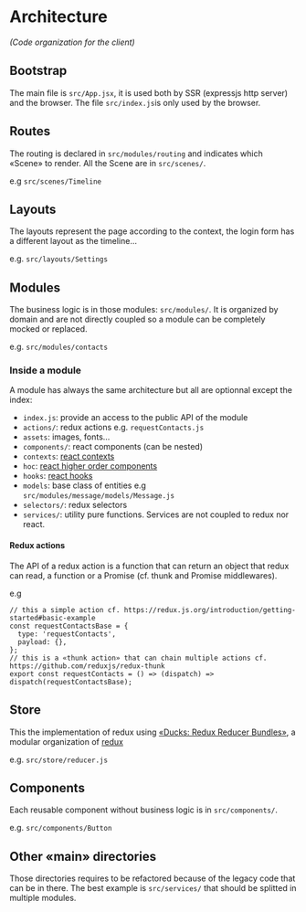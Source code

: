 # Architecture
_(Code organization for the client)_

## Bootstrap

The main file is `src/App.jsx`, it is used both by SSR (expressjs http server) and the browser.
The file `src/index.js`is only used by the browser.

## Routes

The routing is declared in `src/modules/routing` and indicates which «Scene» to render.
All the Scene are in `src/scenes/`.

e.g `src/scenes/Timeline`


## Layouts

The layouts represent the page according to the context, the login form has a different layout as the timeline…

e.g. `src/layouts/Settings`

## Modules

The business logic is in those modules: `src/modules/`.
It is organized by domain and are not directly coupled so a module can be completely mocked or replaced.

e.g. `src/modules/contacts`

### Inside a module

A module has always the same architecture but all are optionnal except the index:

- `index.js`: provide an access to the public API of the module
- `actions/`: redux actions e.g. `requestContacts.js`
- `assets`: images, fonts…
- `components/`: react components (can be nested)
- `contexts`: [react contexts](https://reactjs.org/docs/context.html)
- `hoc`: [react higher order components](https://reactjs.org/docs/higher-order-components.html)
- `hooks`: [react hooks](https://reactjs.org/docs/hooks-intro.html)
- `models`: base class of entities e.g `src/modules/message/models/Message.js`
- `selectors/`: redux selectors
- `services/`: utility pure functions. Services are not coupled to redux nor react.

#### Redux actions

The API of a redux action is a function that can return an object that redux can read, a function or a Promise (cf. thunk and Promise middlewares).

e.g
```
// this a simple action cf. https://redux.js.org/introduction/getting-started#basic-example
const requestContactsBase = {
  type: 'requestContacts',
  payload: {},
};
// this is a «thunk action» that can chain multiple actions cf. https://github.com/reduxjs/redux-thunk
export const requestContacts = () => (dispatch) => dispatch(requestContactsBase);
```

## Store

This the implementation of redux using [«Ducks: Redux Reducer Bundles»](https://github.com/erikras/ducks-modular-redux/), a modular organization of [redux](https://redux.js.org/)

e.g. `src/store/reducer.js`

## Components

Each reusable component without business logic is in `src/components/`.

e.g. `src/components/Button`

## Other «main» directories

Those directories requires to be refactored because of the legacy code that can be in there. The best example is `src/services/` that should be splitted in multiple modules.
